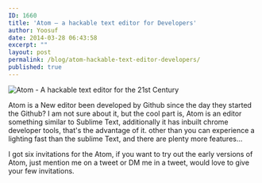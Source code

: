 ```yaml
---
ID: 1660
title: 'Atom – a hackable text editor for Developers'
author: Yoosuf
date: 2014-03-28 06:43:58
excerpt: ""
layout: post
permalink: /blog/atom-hackable-text-editor-developers/
published: true
---
```


![Atom - A hackable text editor for the 21st Century](http://s3.amazonaws.com/yoosuf.me/wp-content/uploads/2014/03/atom-editor1.jpg)



Atom is a New editor been developed by Github since the day they started the Github? I am not sure about it, but the cool part is, Atom is an editor something similar to Sublime Text, additionally it has inbuilt chrome developer tools, that's the advantage of it. other than you can experience a lighting fast than the sublime Text, and there are plenty more features...

I got six invitations for the Atom, if you want to try out the early versions of Atom, just mention me on a tweet or DM me in a tweet, would love to give your few invitations.
